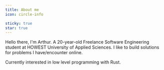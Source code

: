 ```yaml
---
title: About me
icon: circle-info

sticky: true
star: true
---
```


Hello there, I'm Arthur. A 20-year-old Freelance Software Engineering student at HOWEST University of Applied Sciences. I like to build solutions for problems I have/encounter online.

Currently interested in low level programming with Rust.